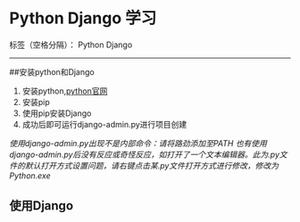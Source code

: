 ﻿# Python Django 学习
标签（空格分隔）： Python Django

---
##安装python和Django
1. 安装python,[python官网](http://www.python.org)
2. 安装pip
3. 使用pip安装Django
4. 成功后即可运行django-admin.py进行项目创建

*使用django-admin.py出现不是内部命令：请将路劲添加至PATH*
*也有使用django-admin.py后没有反应或奇怪反应，如打开了一个文本编辑器。此为.py文件的默认打开方式设置问题，请右键点击某.py文件打开方式进行修改，修改为Python.exe*

## 使用Django




